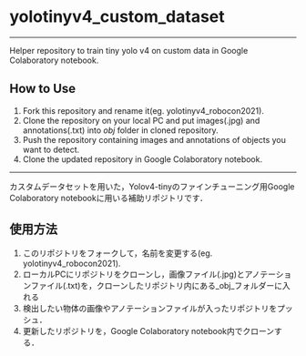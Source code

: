 # yolotinyv4_custom_dataset
---

Helper repository to train tiny yolo v4 on custom data in Google Colaboratory notebook.

## How to Use
1. Fork this repository and rename it(eg. yolotinyv4_robocon2021).
2. Clone the repository on your local PC and put images(.jpg) and annotations(.txt) into _obj_ folder in cloned repository.
3. Push the repository containing images and annotations of objects you want to detect.
4. Clone the updated repository in Google Colaboratory notebook.

---

カスタムデータセットを用いた，Yolov4-tinyのファインチューニング用Google Colaboratory notebookに用いる補助リポジトリです．

## 使用方法
1. このリポジトリをフォークして，名前を変更する(eg. yolotinyv4_robocon2021).
2. ローカルPCにリポジトリをクローンし，画像ファイル(.jpg)とアノテーションファイル(.txt)を，クローンしたリポジトリ内にある_obj_フォルダーに入れる
3. 検出したい物体の画像やアノテーションファイルが入ったリポジトリをプッシュ．
4. 更新したリポジトリを，Google Colaboratory notebook内でクローンする．
